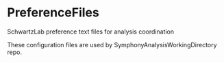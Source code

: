 # PreferenceFiles
SchwartzLab preference text files for analysis coordination

These configuration files are used by SymphonyAnalysisWorkingDirectory repo.
